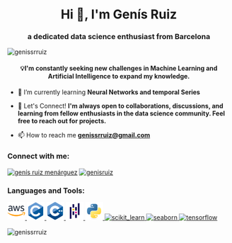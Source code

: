 <h1 align="center">Hi 👋, I'm Genís Ruiz</h1>
<h3 align="center">a dedicated data science enthusiast from Barcelona </h3>

<p align="left"> <img src="https://komarev.com/ghpvc/?username=genissrruiz&label=Profile%20views&color=0e75b6&style=flat" alt="genissrruiz" /> </p>

<h4 align="center">💡I'm constantly seeking new challenges in Machine Learning and Artificial Intelligence to expand my knowledge. </h4>

- 🌱 I’m currently learning **Neural Networks and temporal Series**

- 🤝 Let's Connect! **I'm always open to collaborations, discussions, and learning from fellow enthusiasts in the data science community. Feel free to reach out for projects.**

- 📫 How to reach me **genissrruiz@gmail.com**

<h3 align="left">Connect with me:</h3>
<p align="left">
<a href="https://linkedin.com/in/genís ruiz menárguez" target="blank"><img align="center" src="https://raw.githubusercontent.com/rahuldkjain/github-profile-readme-generator/master/src/images/icons/Social/linked-in-alt.svg" alt="genís ruiz menárguez" height="30" width="40" /></a>
<a href="https://kaggle.com/genisruiz" target="blank"><img align="center" src="https://raw.githubusercontent.com/rahuldkjain/github-profile-readme-generator/master/src/images/icons/Social/kaggle.svg" alt="genisruiz" height="30" width="40" /></a>
</p>

<h3 align="left">Languages and Tools:</h3>
<p align="left"> <a href="https://aws.amazon.com" target="_blank" rel="noreferrer"> <img src="https://raw.githubusercontent.com/devicons/devicon/master/icons/amazonwebservices/amazonwebservices-original-wordmark.svg" alt="aws" width="40" height="40"/> </a> <a href="https://www.cprogramming.com/" target="_blank" rel="noreferrer"> <img src="https://raw.githubusercontent.com/devicons/devicon/master/icons/c/c-original.svg" alt="c" width="40" height="40"/> </a> <a href="https://www.w3schools.com/cpp/" target="_blank" rel="noreferrer"> <img src="https://raw.githubusercontent.com/devicons/devicon/master/icons/cplusplus/cplusplus-original.svg" alt="cplusplus" width="40" height="40"/> </a> <a href="https://pandas.pydata.org/" target="_blank" rel="noreferrer"> <img src="https://raw.githubusercontent.com/devicons/devicon/2ae2a900d2f041da66e950e4d48052658d850630/icons/pandas/pandas-original.svg" alt="pandas" width="40" height="40"/> </a> <a href="https://www.python.org" target="_blank" rel="noreferrer"> <img src="https://raw.githubusercontent.com/devicons/devicon/master/icons/python/python-original.svg" alt="python" width="40" height="40"/> </a> <a href="https://scikit-learn.org/" target="_blank" rel="noreferrer"> <img src="https://upload.wikimedia.org/wikipedia/commons/0/05/Scikit_learn_logo_small.svg" alt="scikit_learn" width="40" height="40"/> </a> <a href="https://seaborn.pydata.org/" target="_blank" rel="noreferrer"> <img src="https://seaborn.pydata.org/_images/logo-mark-lightbg.svg" alt="seaborn" width="40" height="40"/> </a> <a href="https://www.tensorflow.org" target="_blank" rel="noreferrer"> <img src="https://www.vectorlogo.zone/logos/tensorflow/tensorflow-icon.svg" alt="tensorflow" width="40" height="40"/> </a> </p>

<p><img align="center" src="https://github-readme-stats.vercel.app/api/top-langs?username=genissrruiz&show_icons=true&locale=en&layout=compact" alt="genissrruiz" /></p>
